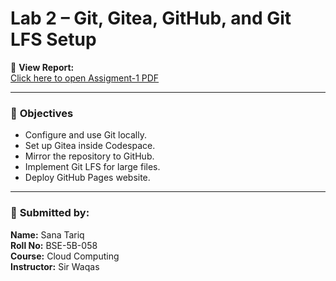 # Lab 2 – Git, Gitea, GitHub, and Git LFS Setup

📄 **View Report:**  
[Click here to open Assigment-1 PDF](./sanatariqBSE5B-058-CC-assign01.pdf)

---

### 🧩 **Objectives**
- Configure and use Git locally.  
- Set up Gitea inside Codespace.  
- Mirror the repository to GitHub.  
- Implement Git LFS for large files.  
- Deploy GitHub Pages website.

---

### 🧾 **Submitted by:**  
**Name:** Sana Tariq  
**Roll No:** BSE-5B-058  
**Course:** Cloud Computing  
**Instructor:** Sir Waqas  
